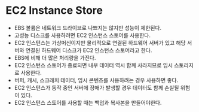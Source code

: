# EC2 Instance Store

- EBS 볼륨은 네트워크 드라이브로 나쁘지는 않지만 성능이 제한된다.
- 고성능 디스크를 사용하려면 EC2 인스턴스 스토어를 사용한다.
- EC2 인스턴스는 가상머신이지만 물리적으로 연결된 하드웨어 서버가 있고 해당 서버와 연결된 하드웨어 디스크가 EC2 인스턴스 스토어라고 한다.
- EBS에 비해 더 많은 처리량을 가진다.
- EC2 인스턴스 스토어가 종료되면 내부 데이터 역시 함께 사라지므로 임시 스토리지로 사용한다.
- 버퍼, 캐시, 스크래치 데이터, 임시 콘텐츠를 사용하려는 경우 사용하면 좋다.
- EC2 인스턴스가 동작 중인 서버에 장애가 발생할 경우 데이터도 함께 손실될 위험이 있다.
- EC2 인스턴스 스토어를 사용할 때는 백업과 복사본을 만들어야한다.